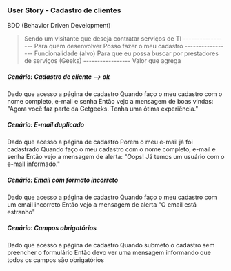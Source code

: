 ### User Story - Cadastro de clientes

BDD (Behavior Driven Development)

> Sendo um visitante que deseja contratar serviços de TI         ----------------- Para quem  desenvolver
> Posso fazer o meu cadastro                                     ----------------- Funcionalidade (alvo) 
> Para que eu possa buscar por prestadores de serviços (Geeks)   ----------------- Valor que agrega

##### Cenário: Cadastro de cliente --> ok

Dado que acesso a página de cadastro
Quando faço o meu cadastro com o nome completo, e-mail e senha
Então vejo a mensagem de boas vindas:
     "Agora você faz parte da Getgeeks. Tenha uma ótima experiência."

##### Cenário: E-mail duplicado

Dado que acesso a página de cadastro
Porem o meu e-mail já foi cadastrado
Quando faço o meu cadastro com o nome completo, e-mail e senha
Então vejo a mensagem de alerta:
    "Oops! Já temos um usuário com o e-mail informado."

##### Cenário: Email com formato incorreto

Dado que acesso a página de cadastro
Quando faço o meu cadastro com um email incorreto
Então vejo a mensagem de alerta "O email está estranho"

##### Cenário: Campos obrigatórios

Dado que acesso a página de cadastro
Quando submeto o cadastro sem preencher o formulário
Então devo ver uma mensagem informando que todos os campos são obrigatórios